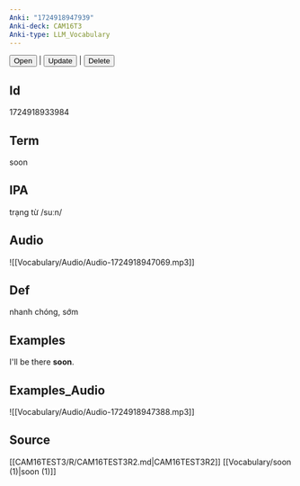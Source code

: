 ```yaml
---
Anki: "1724918947939"
Anki-deck: CAM16T3
Anki-type: LLM_Vocabulary
---
```

<button class="anki-btn-open">Open</button> | <button class="anki-btn-update">Update</button> | <button class="anki-btn-delete">Delete</button>

## Id
1724918933984
## Term
soon
## IPA
trạng từ /suːn/
## Audio
 ![[Vocabulary/Audio/Audio-1724918947069.mp3]]
## Def
 nhanh chóng, sớm

## Examples
I'll be there **soon**. 

## Examples_Audio
![[Vocabulary/Audio/Audio-1724918947388.mp3]]
## Source
 [[CAM16TEST3/R/CAM16TEST3R2.md|CAM16TEST3R2]] [[Vocabulary/soon (1)|soon (1)]]